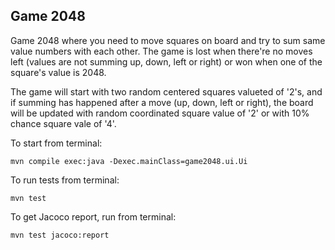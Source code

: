 ## Game 2048

Game 2048 where you need to move squares on board and try to sum same value numbers with each other. The game is lost when there're no moves left (values are not summing up, down, left or right) or won when one of the square's value is 2048.

The game will start with two random centered squares valueted of '2's, and if summing has happened after a move (up, down, left or right), the board will be updated with random coordinated square value of '2' or with 10% chance square vale of '4'.

To start from terminal:
```console
mvn compile exec:java -Dexec.mainClass=game2048.ui.Ui
```

To run tests from terminal:
```console
mvn test
```

To get Jacoco report, run from terminal:
```console
mvn test jacoco:report
```


